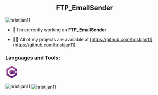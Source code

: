 
<h2 align="center">FTP_EmailSender</h2>

<p align="left"> <img src="https://komarev.com/ghpvc/?username=hristijan11&label=Profile%20views&color=0e75b6&style=flat" alt="hristijan11" /> </p>


- 🔭 I’m currently working on **FTP_EmailSender**

- 👨‍💻 All of my projects are available at [https://github.com/hristijan11](https://github.com/hristijan11)


<p align="left">
</p>

<h3 align="left">Languages and Tools:</h3>
<p align="left"> <a href="https://www.w3schools.com/cs/" target="_blank" rel="noreferrer"> <img src="https://raw.githubusercontent.com/devicons/devicon/master/icons/csharp/csharp-original.svg" alt="csharp" width="40" height="40"/> </a> </p>

<p><img align="left" src="https://github-readme-stats.vercel.app/api/top-langs?username=hristijan11&show_icons=true&locale=en&layout=compact" alt="hristijan11" /></p>

<p>&nbsp;<img align="center" src="https://github-readme-stats.vercel.app/api?username=hristijan11&show_icons=true&locale=en" alt="hristijan11" /></p>


